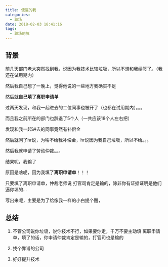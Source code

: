```yaml
---
title: 傻逼的我
categories:
  - 职场
date: 2018-02-03 18:41:16
tags:
  - 职场的坑
---
```

## 背景
前几天部门老大突然找到我，说因为我技术比较垃圾，所以不想和我续签了。（我还在试用期内）

然后我自己想了一晚上，觉得他说的一些地方我确实不足

然后就**自己填了离职申请单**

过两天发现，和我一起进去的二位同事也被开了（也都在试用期内）。。。

而且我之前所在的部门也辞退了5个人（一共应该18个人左右把）

发现和我一起进去的同事竟然有补偿金

然后就问了hr说，为啥不给我补偿金，hr说因为我自己垃圾，所以不给。。。

然后我就申请了劳动仲裁。。。

结果呢，我输了

原因是啥呢，因为我填了**离职申请单**！！！

只要填了离职申请单，仲裁老师说 打官司肯定是输的，除非你有证据证明是他们逼你填的...

写出来呢，主要是为了给像我一样的小白提个醒，

## 总结
1. 不管公司说你垃圾，说你技术不行，如果要你走，千万不要主动填 离职申请单，填了的话，你申请仲裁肯定是输的，打官司也是输的

2. 找个靠谱的公司

3. 好好提升技术

